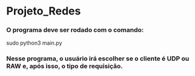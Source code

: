 # Projeto_Redes

### O programa deve ser rodado com o comando: 

sudo python3 main.py

### Nesse programa, o usuário irá escolher se o cliente é UDP ou RAW e, após isso, o tipo de requisição.